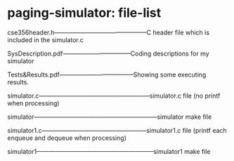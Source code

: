 # paging-simulator: file-list

 
cse356header.h———————————————C header file which is included in the simulator.c                

SysDescription.pdf———————————Coding descriptions for my simulator                              

Tests&Results.pdf————————————Showing some executing results.           

simulator.c——————————————————simulator.c file  (no printf when processing)  

simulator————————————————————simulator make file                            

simulator1.c—————————————————simulator1.c file (printf each enqueue and dequeue when processing)       

simulator1———————————————————simulator1 make file                                                      
